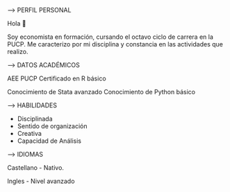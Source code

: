 --> PERFIL PERSONAL 

Hola 👋

Soy economista en formación, cursando el octavo ciclo de carrera en
la PUCP. Me caracterizo por mi disciplina y constancia en las
actividades que realizo. 


--> DATOS ACADÉMICOS

AEE PUCP
Certificado en R básico

Conocimiento de Stata avanzado
Conocimiento de Python básico

--> HABILIDADES 

- Disciplinada
- Sentido de organización
- Creativa
- Capacidad de Análisis


--> IDIOMAS 

Castellano - Nativo.

Ingles - Nivel avanzado



